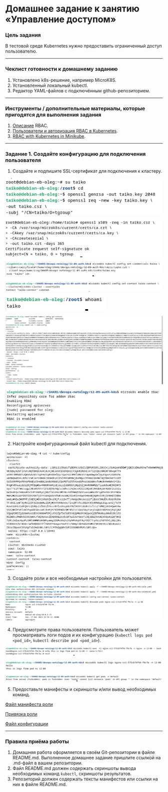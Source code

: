 # Домашнее задание к занятию «Управление доступом»

### Цель задания

В тестовой среде Kubernetes нужно предоставить ограниченный доступ пользователю.

------

### Чеклист готовности к домашнему заданию

1. Установлено k8s-решение, например MicroK8S.
2. Установленный локальный kubectl.
3. Редактор YAML-файлов с подключённым github-репозиторием.

------

### Инструменты / дополнительные материалы, которые пригодятся для выполнения задания

1. [Описание](https://kubernetes.io/docs/reference/access-authn-authz/rbac/) RBAC.
2. [Пользователи и авторизация RBAC в Kubernetes](https://habr.com/ru/company/flant/blog/470503/).
3. [RBAC with Kubernetes in Minikube](https://medium.com/@HoussemDellai/rbac-with-kubernetes-in-minikube-4deed658ea7b).

------

### Задание 1. Создайте конфигурацию для подключения пользователя

1. Создайте и подпишите SSL-сертификат для подключения к кластеру.

![12-09-01](./12-09-01.png)

![12-09-02](./12-09-02.png)

![12-09-03](./12-09-03.png)

![12-09-04](./12-09-04.png)

![12-09-05](./12-09-05.png)

![12-09-06](./12-09-06.png)

![12-09-07](./12-09-07.png)

![12-09-08](./12-09-08.png)

2. Настройте конфигурационный файл kubectl для подключения.

![12-09-13](./12-09-13.png)

3. Создайте роли и все необходимые настройки для пользователя.

![12-09-09](./12-09-09.png)

4. Предусмотрите права пользователя. Пользователь может просматривать логи подов и их конфигурацию (`kubectl logs pod <pod_id>`, `kubectl describe pod <pod_id>`).

![12-09-10](./12-09-10.png)

![12-09-11](./12-09-11.png)

![12-09-12](./12-09-12.png)

5. Предоставьте манифесты и скриншоты и/или вывод необходимых команд.

[Файл манифеста роли](./role.yaml)

[Привязка роли](./rolebind.yaml)

[Файл конфигурации](./config)


------

### Правила приёма работы

1. Домашняя работа оформляется в своём Git-репозитории в файле README.md. Выполненное домашнее задание пришлите ссылкой на .md-файл в вашем репозитории.
2. Файл README.md должен содержать скриншоты вывода необходимых команд `kubectl`, скриншоты результатов.
3. Репозиторий должен содержать тексты манифестов или ссылки на них в файле README.md.